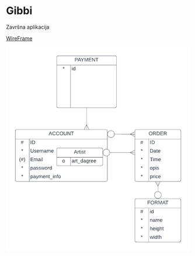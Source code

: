 # Gibbi

Završna aplikacija

[WireFrame](https://www.figma.com/file/zP53OMfaclHK1D5t4JjuV5/Untitled?type=design&node-id=0%3A1&t=f69cEB7PRC3PT3HC-1)

![ERD](https://github.com/laPemaKu/Gibbi/blob/main/GIbbi_ERD.png)
